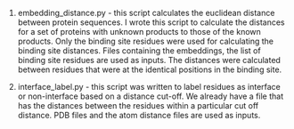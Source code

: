 
1. embedding_distance.py - this script calculates the euclidean distance between protein sequences. I wrote this script to calculate the distances for a set of proteins with unknown products to those of the known products. Only the binding site residues were used for calculating the binding site distances. Files containing the embeddings, the list of binding site residues are used as inputs. The distances were calculated between residues that were at the identical positions in the binding site.

2. interface_label.py - this script was written to label residues as interface or non-interface based on a distance cut-off. We already have a file that has the distances between the residues within a particular cut off distance. PDB files and the atom distance files are used as inputs.
